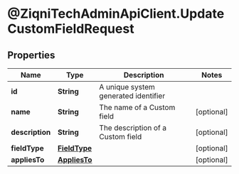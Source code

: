 # @ZiqniTechAdminApiClient.UpdateCustomFieldRequest

## Properties

Name | Type | Description | Notes
------------ | ------------- | ------------- | -------------
**id** | **String** | A unique system generated identifier | 
**name** | **String** | The name of a Custom field | [optional] 
**description** | **String** | The description of a Custom field | [optional] 
**fieldType** | [**FieldType**](FieldType.md) |  | [optional] 
**appliesTo** | [**AppliesTo**](AppliesTo.md) |  | [optional] 


